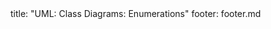 <frontmatter>
title: "UML: Class Diagrams: Enumerations"
footer: footer.md
</frontmatter>

<include src="container-inPage-asFlat.md" boilerplate />